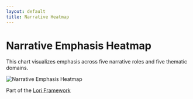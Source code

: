 ```yaml
---
layout: default
title: Narrative Heatmap
---
```


# Narrative Emphasis Heatmap

This chart visualizes emphasis across five narrative roles and five thematic domains.


<img src="/assets/images/unnamed.png" alt="Narrative Emphasis Heatmap">



Part of the [Lori Framework](https://frameworklori.github.io/lori-framework-site)


